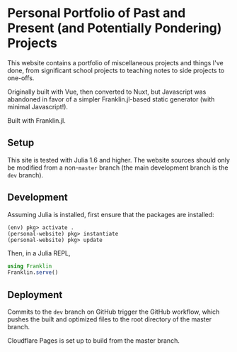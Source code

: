 # Personal Portfolio of Past and Present (and Potentially Pondering) Projects

This website contains a portfolio of miscellaneous projects and things I've done, 
from significant school projects to teaching notes to side projects to one-offs.

Originally built with Vue, then converted to Nuxt, but Javascript was abandoned in 
favor of a simpler Franklin.jl-based static generator (with minimal Javascript!).

Built with Franklin.jl.

## Setup

This site is tested with Julia 1.6 and higher. 
The website sources should only be modified from a non-`master` branch
(the main development branch is the `dev` branch).

## Development

Assuming Julia is installed, first ensure that the packages are installed:
```julia-repl
(env) pkg> activate .
(personal-website) pkg> instantiate
(personal-website) pkg> update
```

Then, in a Julia REPL,
```julia
using Franklin
Franklin.serve()
```

## Deployment

Commits to the `dev` branch on GitHub trigger the GitHub workflow, which pushes the built and 
optimized files to the root directory of the master branch.

Cloudflare Pages is set up to build from the master branch.
